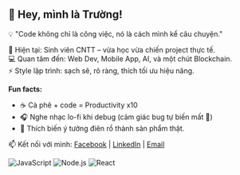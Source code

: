 ## 👋 Hey, mình là Trường!  

💡 "Code không chỉ là công việc, nó là cách mình kể câu chuyện."  

🚀 Hiện tại: Sinh viên CNTT – vừa học vừa chiến project thực tế.  
💻 Quan tâm đến: Web Dev, Mobile App, AI, và một chút Blockchain.  
⚡ Style lập trình: sạch sẽ, rõ ràng, thích tối ưu hiệu năng.  

**Fun facts:**  
- ☕ Cà phê + code = Productivity x10  
- 🎧 Nghe nhạc lo-fi khi debug (cảm giác bug tự biến mất 🤫)  
- 🎯 Thích biến ý tưởng điên rồ thành sản phẩm thật.  

📫 Kết nối với mình: [Facebook]([https://facebook.com/](https://www.facebook.com/xuan.truong.377943/)) | [LinkedIn]([https://linkedin.com/](https://www.linkedin.com/in/tr%C6%B0%E1%BB%9Dng-nguy%E1%BB%85n-xu%C3%A2n-a35589374/)) | [Email](nxtruongdev@gmail.com)  




![JavaScript](https://img.shields.io/badge/JavaScript-F7DF1E?style=flat&logo=javascript&logoColor=black)
![Node.js](https://img.shields.io/badge/Node.js-339933?style=flat&logo=node.js&logoColor=white)
![React](https://img.shields.io/badge/React-20232A?style=flat&logo=react&logoColor=61DAFB)
